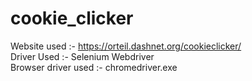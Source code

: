 # cookie_clicker
 Website used :- https://orteil.dashnet.org/cookieclicker/<br />
Driver Used :- Selenium Webdriver<br />
Browser driver used :- chromedriver.exe<br />
